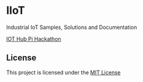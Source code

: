 # IIoT
Industrial IoT Samples, Solutions and Documentation

[IOT Hub Pi Hackathon](HOL/IOTHubPiHackathon/README.md)

## License
This project is licensed under the [MIT License](LICENSE.txt)

